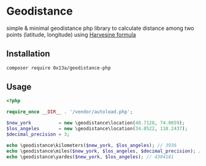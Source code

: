 # Geodistance

simple & minimal geodistance php library to calculate distance among two points (latitude, longitude) using [Harvesine formula](https://www.wikiwand.com/en/Haversine_formula)

## Installation

``` bash
composer require 0x13a/geodistance-php
```

## Usage

```php
<?php

require_once __DIR__ . '/vendor/autoload.php';

$new_york          = new \geodistance\location(40.7128, 74.0059);
$los_angeles       = new \geodistance\location(34.0522, 118.2437);
$decimal_precision = 3;

echo \geodistance\kilometers($new_york, $los_angeles); // 3936
echo \geodistance\miles($new_york, $los_angeles, $decimal_precision); // 2445.564
echo \geodistance\yardes($new_york, $los_angeles); // 4304181

```
